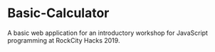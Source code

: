 # Basic-Calculator
A basic web application for an introductory workshop for JavaScript programming at RockCity Hacks 2019.
